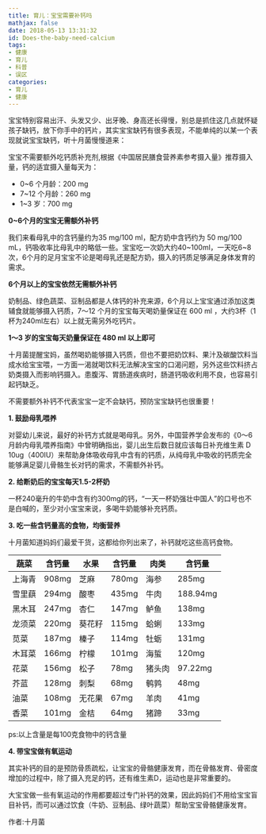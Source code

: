 ```yaml
---
title: 育儿：宝宝需要补钙吗
mathjax: false
date: 2018-05-13 13:31:32
id: Does-the-baby-need-calcium
tags:
- 健康
- 育儿
- 科普
- 误区
categories:
- 育儿
- 健康
---
```


宝宝特别容易出汗、头发又少、出牙晚、身高还长得慢，别总是抓住这几点就怀疑孩子缺钙，放下你手中的钙片，其实宝宝缺钙有很多表现，不能单纯的以某一个表现就说宝宝缺钙，听十月菌慢慢道来：

<!---more--->

宝宝不需要额外吃钙质补充剂,根据《中国居民膳食营养素参考摄入量》推荐摄入量，钙的适宜摄入量每天为：
- 0~6 个月龄：200 mg
- 7~12 个月龄：260 mg
- 1~3 岁：700 mg

**0~6个月的宝宝无需额外补钙**

我们来看母乳中的含钙量约为35 mg/100 ml，配方奶中含钙约为 50 mg/100 mL，钙吸收率比母乳中的略低一些。宝宝吃一次奶大约40~100ml，一天吃6~8次，6个月的足月宝宝不论是喝母乳还是配方奶，摄入的钙质足够满足身体发育的需求。

**6个月以上的宝宝依然无需额外补钙**

奶制品、绿色蔬菜、豆制品都是人体钙的补充来源，6个月以上宝宝通过添加这类辅食就能够摄入钙质，7～12 个月的宝宝每天喝奶量保证在 600 ml ，大约3杯（1杯为240ml左右）以上就无需另外吃钙片。

**1～3 岁的宝宝每天奶量保证在 480 ml 以上即可**

十月菌提醒宝妈，虽然喝奶能够摄入钙质，但也不要把奶饮料、果汁及碳酸饮料当成水给宝宝喂，一方面一渴就喝饮料无法解决宝宝的口渴问题，另外这些饮料挤占奶类摄入而影响钙摄入。患腹泻、胃肠道疾病时，肠道钙吸收利用不良，也容易引起钙缺乏。

不需要额外补钙不代表宝宝一定不会缺钙，预防宝宝缺钙也很重要！

**1. 鼓励母乳喂养**

对婴幼儿来说，最好的补钙方式就是喝母乳。另外，中国营养学会发布的《0～6 月龄内母乳喂养指南》中曾明确指出，婴儿出生后数日就应该每日补充维生素 D 10ug（400IU）来帮助身体吸收母乳中含有的钙质，从纯母乳中吸收的钙质完全能够满足婴儿骨骼生长对钙的需求，不需额外补钙。

**2. 给断奶后的宝宝每天1.5-2杯奶**

一杯240毫升的牛奶中含有约300mg的钙，“一天一杯奶强壮中国人”的口号也不是白喊的，至少对小宝宝来说，多喝牛奶能够补充钙质。

**3. 吃一些含钙量高的食物，均衡营养**

十月菌知道妈妈们最爱干货，这都给你列出来了，补钙就吃这些高钙食物。

| 蔬菜   | 含钙量 | 水果   | 含钙量 | 肉类   | 含钙量   |
| ------ | ------ | ------ | ------ | ------ | -------- |
| 上海青 | 908mg  | 芝麻   | 780mg  | 海参   | 285mg    |
| 雪里蕻 | 294mg  | 酸枣   | 435mg  | 牛肉   | 188.94mg |
| 黑木耳 | 247mg  | 杏仁   | 147mg  | 鲈鱼   | 138mg    |
| 龙须菜 | 220mg  | 葵花籽 | 115mg  | 蛤蜊   | 133mg    |
| 苋菜   | 187mg  | 榛子   | 114mg  | 牡蛎   | 131mg    |
| 木耳菜 | 166mg  | 柠檬   | 101mg  | 海蜇   | 120mg    |
| 花菜   | 156mg  | 松子   | 78mg   | 猪头肉 | 97.22mg  |
| 芥蓝   | 128mg  | 刺梨   | 68mg   | 鹌鹑   | 48mg     |
| 油菜   | 108mg  | 无花果 | 67mg   | 羊肉   | 41mg     |
| 香菜   | 101mg  | 金桔   | 64mg   | 猪蹄   | 33mg     |

ps:以上含量是每100克食物中的钙含量

**4. 带宝宝做有氧运动**

其实补钙的目的是预防骨质疏松，让宝宝的骨骼健康发育，而在骨骼发育、骨密度增加的过程中，除了摄入充足的钙，还有维生素D，运动也是非常重要的。

大宝宝做一些有氧运动的作用都要超过专门补钙的效果，因此妈妈们不用给宝宝盲目补钙，而可以通过饮食（牛奶、豆制品、绿叶蔬菜）帮助宝宝骨骼健康发育。

作者:十月菌